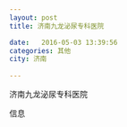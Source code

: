 ```yaml
--- 
layout: post 
title: 济南九龙泌尿专科医院

date:   2016-05-03 13:39:56 
categories: 其他  
city: 济南
  
--- 
```

   
济南九龙泌尿专科医院

信息

